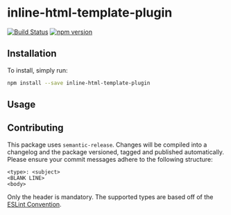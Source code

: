 # inline-html-template-plugin

[![Build Status](https://travis-ci.com/WTW-IM/inline-html-template-plugin.svg?branch=master)](https://travis-ci.com/github/WTW-IM/inline-html-template-plugin)
[![npm version](https://badge.fury.io/js/inline-html-template-plugin.svg)](https://badge.fury.io/js/inline-html-template-plugin)

## Installation

To install, simply run:

```bash
npm install --save inline-html-template-plugin
```

## Usage

## Contributing

This package uses `semantic-release`. Changes will be compiled into a changelog and the package versioned, tagged and published automatically.
Please ensure your commit messages adhere to the following structure:

```
<type>: <subject>
<BLANK LINE>
<body>
```

Only the header is mandatory. The supported types are based off of the [ESLint Convention](https://github.com/conventional-changelog/conventional-changelog/tree/35e279d40603b0969c6d622514f5c0984c5bf309/packages/conventional-changelog-eslint).
